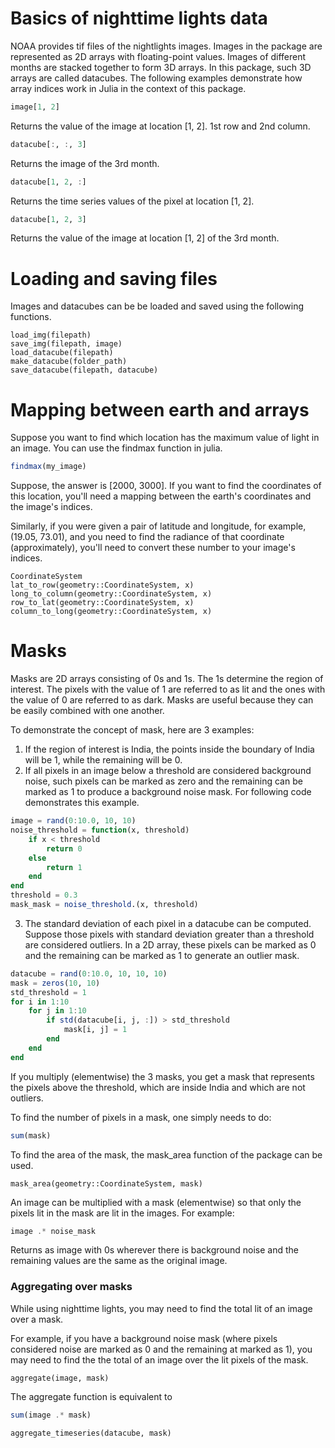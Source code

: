 
# Basics of nighttime lights data

NOAA provides tif files of the nightlights images. Images in the package are represented as 2D arrays with floating-point values. Images of different months are stacked together to form 3D arrays. In this package, such 3D arrays are called datacubes. The following examples demonstrate how array indices work in Julia in the context of this package. 


```julia
image[1, 2]
```
Returns the value of the image at location [1, 2]. 1st row and 2nd column. 
```julia
datacube[:, :, 3]
```
Returns the image of the 3rd month.
```julia
datacube[1, 2, :]
```
Returns the time series values of the pixel at location [1, 2]. 
```julia
datacube[1, 2, 3]
```
Returns the value of the image at location [1, 2] of the 3rd month. 

# Loading and saving files

Images and datacubes can be be loaded and saved using the following functions. 

```@docs
load_img(filepath)
save_img(filepath, image)
load_datacube(filepath)
make_datacube(folder_path)
save_datacube(filepath, datacube)
```

# Mapping between earth and arrays

Suppose you want to find which location has the maximum value of light in an image. You can use the findmax function in julia.

```julia
findmax(my_image)
```
Suppose, the answer is [2000, 3000]. If you want to find the coordinates of this location, you'll need a mapping between the earth's coordinates and the image's indices. 

Similarly, if you were given a pair of latitude and longitude, for example, (19.05, 73.01), and you need to find the radiance of that coordinate (approximately), you'll need to convert these number to your image's indices. 

```@docs
CoordinateSystem
lat_to_row(geometry::CoordinateSystem, x)
long_to_column(geometry::CoordinateSystem, x)
row_to_lat(geometry::CoordinateSystem, x)
column_to_long(geometry::CoordinateSystem, x)
```

# Masks

Masks are 2D arrays consisting of 0s and 1s. The 1s determine the region of interest. The pixels with the value of 1 are referred to as lit and the ones with the value of 0 are referred to as dark. Masks are useful because they can be easily combined with one another.  

 To demonstrate the concept of mask, here are 3 examples:

1.  If the region of interest is India, the points inside the boundary of India will be 1, while the remaining will be 0.  
2.  If all pixels in an image below a threshold are considered background noise, such pixels can be marked as zero and the remaining can be marked as 1 to produce a background noise mask. For following code demonstrates this example. 
```julia
image = rand(0:10.0, 10, 10)
noise_threshold = function(x, threshold)
    if x < threshold
        return 0
    else 
        return 1
    end
end
threshold = 0.3
mask_mask = noise_threshold.(x, threshold) 
```
3. The standard deviation of each pixel in a datacube can be computed. Suppose those pixels with standard deviation greater than a threshold are considered outliers. In a 2D array, these pixels can be marked as 0 and the remaining can be marked as 1 to generate an outlier mask. 
```julia
datacube = rand(0:10.0, 10, 10, 10)
mask = zeros(10, 10)
std_threshold = 1
for i in 1:10
    for j in 1:10
        if std(datacube[i, j, :]) > std_threshold
            mask[i, j] = 1
        end
    end
end
```

If you multiply (elementwise) the 3 masks, you get a mask that represents the pixels above the threshold, which are inside India and which are not outliers. 

To find the number of pixels in a mask, one simply needs to do: 
```julia
sum(mask)
```
To find the area of the mask, the mask_area function of the package can be used. 
```@docs
mask_area(geometry::CoordinateSystem, mask)
```

An image can be multiplied with a mask (elementwise) so that only the pixels lit in the mask are lit in the images. For example: 
```julia
image .* noise_mask
```
Returns as image with 0s wherever there is background noise and the remaining values are the same as the original image. 

### Aggregating over masks 

While using nighttime lights, you may need to find the total lit of an image over a mask.  

For example, if you have a background noise mask (where pixels considered noise are marked as 0 and the remaining at marked as 1), you may need to find the the total of an image over the lit pixels of the mask. 

```@docs
aggregate(image, mask)
```

The aggregate function is equivalent to 
```julia
sum(image .* mask)
```
```@docs
aggregate_timeseries(datacube, mask)
```

